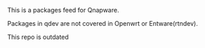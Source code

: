 This is a packages feed for Qnapware.

Packages in qdev are not covered in Openwrt or Entware(rtndev).

This repo is outdated

